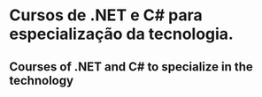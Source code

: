 # Cursos de .NET e C# para especialização da tecnologia.

## Courses of .NET and C# to specialize in the technology
